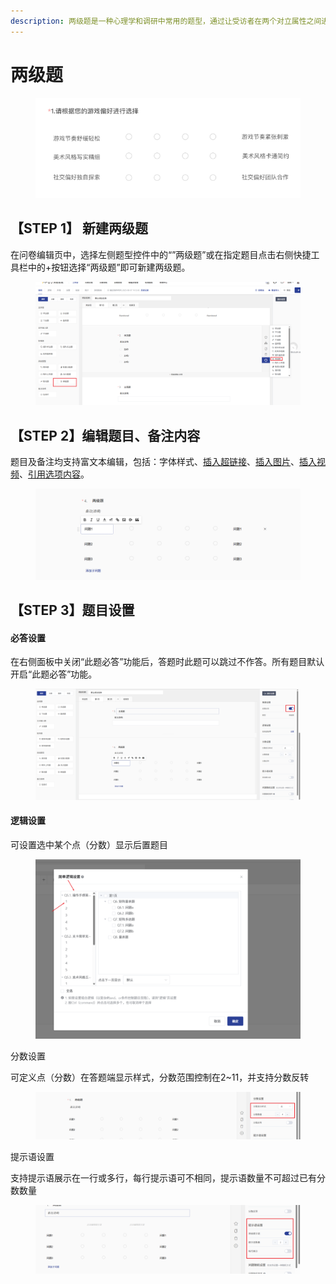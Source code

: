```yaml
---
description: 两级题是一种心理学和调研中常用的题型，通过让受访者在两个对立属性之间进行评分，测量其对某个主题的态度或感知
---
```


# 两级题

<figure><img src="../.gitbook/assets/image (3) (1).png" alt=""><figcaption></figcaption></figure>

## 【STEP 1】 新建两级题 <a href="#step-1-xin-jian-zhu-guan-ti" id="step-1-xin-jian-zhu-guan-ti"></a>

在问卷编辑页中，选择左侧题型控件中的“”两级题”或在指定题目点击右侧快捷工具栏中的+按钮选择“两级题”即可新建两级题。

<figure><img src="../.gitbook/assets/image (2) (1) (1).png" alt=""><figcaption></figcaption></figure>

## 【STEP 2】编辑题目、备注内容 <a href="#step-2-bian-ji-ti-mu-bei-zhu-nei-rong" id="step-2-bian-ji-ti-mu-bei-zhu-nei-rong"></a>

题目及备注均支持富文本编辑，包括：字体样式、[插入超链接](https://imur.gitbook.io/help_center/cao-zuo-zhi-yin/wen-juan-bian-ji/cha-ru-chao-lian-jie)、[插入图片](https://imur.gitbook.io/help_center/cao-zuo-zhi-yin/wen-juan-bian-ji/cha-ru-tu-pian)、[插入视频](https://imur.gitbook.io/help_center/cao-zuo-zhi-yin/wen-juan-bian-ji/cha-ru-shi-pin)、[引用选项内容](https://imur.gitbook.io/help_center/cao-zuo-zhi-yin/wen-juan-bian-ji/nei-rong-yin-yong)。

<figure><img src="../.gitbook/assets/image (1) (1) (1) (1).png" alt=""><figcaption></figcaption></figure>

## 【STEP 3】题目设置 <a href="#step-3-ti-mu-she-zhi" id="step-3-ti-mu-she-zhi"></a>

#### 必答设置 <a href="#bi-da-she-zhi" id="bi-da-she-zhi"></a>

在右侧面板中关闭“此题必答”功能后，答题时此题可以跳过不作答。所有题目默认开启“此题必答”功能。

<figure><img src="../.gitbook/assets/image (2) (1) (1) (1).png" alt=""><figcaption></figcaption></figure>

#### 逻辑设置

可设置选中某个点（分数）显示后置题目

<figure><img src="../.gitbook/assets/image (4) (1).png" alt=""><figcaption></figcaption></figure>

分数设置

可定义点（分数）在答题端显示样式，分数范围控制在2\~11，并支持分数反转

<figure><img src="../.gitbook/assets/image (5).png" alt=""><figcaption></figcaption></figure>



提示语设置

支持提示语展示在一行或多行，每行提示语可不相同，提示语数量不可超过已有分数数量

<figure><img src="../.gitbook/assets/image (6).png" alt=""><figcaption></figcaption></figure>

##
